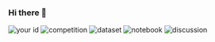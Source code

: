 ### Hi there 👋

<!--
**skthtu/skthtu** is a ✨ _special_ ✨ repository because its `README.md` (this file) appears on your GitHub profile.

Here are some ideas to get you started:

- 🔭 I’m currently working on ...
- 🌱 I’m currently learning ...
- 👯 I’m looking to collaborate on ...
- 🤔 I’m looking for help with ...
- 💬 Ask me about ...
- 📫 How to reach me: ...
- 😄 Pronouns: ...
- ⚡ Fun fact: ...
-->
![your id](https://road-to-kaggle-grandmaster.vercel.app/api/simple/skthtu)
![competition](https://road-to-kaggle-grandmaster.vercel.app/api/badges/skthtu/competition/light)
![dataset](https://road-to-kaggle-grandmaster.vercel.app/api/badges/skthtu/dataset/light)
![notebook](https://road-to-kaggle-grandmaster.vercel.app/api/badges/skthtu/notebook/light)
![discussion](https://road-to-kaggle-grandmaster.vercel.app/api/badges/skthtu/discussion/light)
